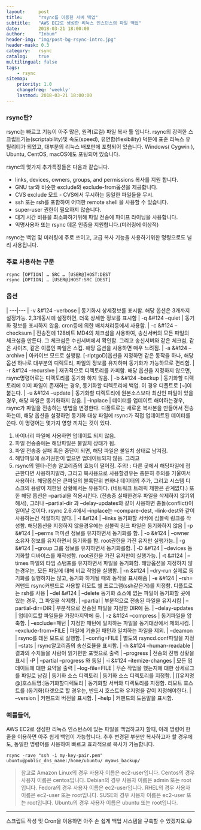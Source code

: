 ```yaml
---
layout:     post
title:      "rsync를 이용한 서버 백업"
subtitle:   "AWS EC2로 생성한 리눅스 인스턴스의 파일 백업"
date:       2018-03-21 18:00:00
author:     "Inbum"
header-img: "img/post-bg-rsync-intro.jpg"
header-mask: 0.3
category:   rsync
catalog:    true
multilingual: false
tags:
    - rsync
sitemap:
    priority: 1.0
    changefreq: 'weekly'
    lastmod: 2018-03-21 18:00:00
---
```


### rsync란? 
rsync는 빠르고 기능이 아주 많은, 원격(로컬) 파일 복사 툴 입니다. rsync의 강력한 스크립트기능(scriptability)및 속도(speed), 유연함(flexibility) 덕분에 표준 리눅스 유틸리티가 되었고, 대부분의 리눅스 배포판에 포함되어 있습니다. Windows( Cygwin ), Ubuntu, CentOS, macOS에도 포팅되어 있습니다.

rsync의 몇가지 추가특징들은 다음과 같습니다.
- links, devices, owners, groups, and permissions 복사를 지원 합니다.
- GNU tar와 비슷한 exclude와 exclude-from옵션을 제공합니다.
- CVS exclude 모드 - CVS에서 무시하는 동일한 파일들을 무시.
- ssh 또는 rsh를 포함하여 어떠한 remote shell 을 사용할 수 있습니다.
- super-user 권한이 필요하지 않습니다.
- 대기 시간 비용을 최소화하기위해 파일 전송에 파이프 라이닝을 사용합니다.
- 익명사용자 또는 rsync 데몬 인증을 지원합니다.(미러링에 이상적)

rsync는 백업 및 미러링에 주로 쓰이고, 고급 복사 기능을 사용하기위한 명령으로도 널리 사용됩니다.

### 주로 사용하는 구문
~~~
rsync [OPTION] … SRC … [USER@]HOST:DEST
rsync [OPTION] … [USER@]HOST:SRC [DEST]
~~~


### 옵션 
 | 
 ---|---
 | -v &#124 –verbose | 동기화시 상세정보를 표시함. 해당 옵션은 3개까지 설정가능. 2,3개동시에 설정하면, 더욱 상세한 정보를 표시함
 | -q &#124 –quiet | 동기화 정보를 표시하지 않음. cron등에 의한 배치처리등에서 사용함.
 | -c &#124 –checksum | 전송전에 128비트 MD4의 체크섬을 사용하여, 송신서버의 모든 파일의 체크섬을 만든다. 그 체크섬은 수신서버에서 확인함. 그리고 송신서버와 같은 체크섬, 같은 사이즈, 같은 이름인 파일은 스킵. 해당 옵션을 사용하면 매우 느려짐.
 | -a &#124 –archive | 아카이브 모드로 실행함. [-rlptgoD]옵션을 지정하면 같은 동작을 하나, 해당 옵션 하나로 대부분의 디렉토리, 파일의 정보를 유지하며 동기화가 가능하므로 편리함.
 | -r &#124 –recursive | 재귀적으로 디렉토리를 카피함. 해당 옵션을 지정하지 않으면, rsync명령어로는 디렉토리를 동기화 하지 않음.
 | -b &#124 –backup | 동기화할 디렉토리에 이미 파일이 존재하는 경우, 동기화할 디렉토리에 백업. 이 경우 디폴트로 [~]이 붙는다.
 | -u &#124 –update | 동기화할 디렉토리에 원본소스보다 최신인 파일이 있을경우, 해당 파일은 동기화하지 않음.
 | –inplace | 데이터를 업데이트 해야하는경우, rsync가 파일을 전송하는 방법을 변경한다. 디폴트로는 새로운 복사본을 만들어서 전송하는데, 해당 옵션을 설정하면 동기화 대상 파일에 rsync가 직접 업데이트된 데이터를 쓴다.
이 명령어는 몇가지 영향 끼치는 것이 있다.
1) 바이너리 파일에 사용하면 업데이트 되지 않음.
2) 파일 전송중에는 해당파일은 불일치 상태가 됨.
3) 파일 전송중 실패 혹은 중단이 되면, 해당 파일은 불일치 상태로 남겨짐.
4) 해당파일에 쓰기권한이 없으면 업데이트되지 않음. 그리고
5) rsync의 델타-전송 알고리즘의 효능이 떨어짐.
주의! : 다른 곳에서 해당파일에 접근한다면 사용하지말라, 그리고 복사용으로 사용할경우는 충분히 주의를 기울여서 사용하라.
해당옵션은 큰파일의 블록단위 변화나 데이터의 추가, 그리고 시스템 디스크의 용량이 제한된 상황에서는 유용하다. (네트워크 트래픽 제한은 관계없다.)
또한 해당 옵션은 –partial을 적용시킨다. (전송중 실패한경우 파일을 삭제하지 않기위해서), 그러나 –partial-dir 과 –delay-updates와 같이 사용하면 충돌(conflict)이 일어날 것이다.
rsync 2.6.4에서 –inplace는 –compare-dest, –link-dest와 같이 사용하는건 적절하지 않다.
 | -l &#124 | –links	동기화할 서버에 심볼릭 링크를 작성함. 해당옵션을 지정하지 않을경우에는 심볼릭 링크 파일은 동기화하지 않음
 | -p &#124 | –perms	퍼미션 정보를 유지하면서 동기화를 함.
 | -o &#124 | –owner	소유자 정보를 유지하면서 동기화를 함. root권한을 가진 유저만 실행가능.
 | -g &#124 | –group	그룹 정보를 유지하면서 동기화를함.
 | -D &#124 | –devices	동기화할 디바이스를 재작성함. root권한을 가진 유저만이 실행가능.
 | -t &#124 | –times	파일의 타임 스탬프를 유지하면서 파일을 동기화함. 해당옵션을 지정하지 않는경우는, 모든 파일에 대해 비교 작업을 실행함.
 | -n &#124 | –dry-run	실제로 동기화를 실행하지는 않고, 동기화 하게될 때의 동작을 표시해줌
 | -e &#124 | –rsh=커맨드	rsync커맨드로 사용할 리모트 쉘 프로그램(ssh같은거)를 지정함. 디폴트로는 rsh를 사용
 | –del &#124 | –delete	동기화 소스에 없는 파일이 동기화할 곳에 있는 경우, 그 파일을 삭제함.
 | –partial | 부분적으로 전송된 파일을 유지시킴
 | –partial-dir=DIR | 부분적으로 전송된 파일을 지정한 DIR에 둠.
 | –delay-updates | 업데이트할 파일들을 가장마지막에 둠.
 | -z &#124 –compress | 동기파일을 압축함.
 | –exclude=패턴 | 지정한 패턴에 일치하는 파일을 동기대상에서 제외시킴.
 | –exclude-from=FILE | 파일에 기술된 패턴과 일치하는 파일을 제외.
 | –deamon | rsync를 데몬 모드로 실행함.
 | –config=FILE | 별도의 rsyncd.conf파일을 지정
 | –stats | rsync알고리즘의 송신효율을 표시함.
 | -h &#124 –human-readable | 결과의 수치들을 사람이 읽기편한 포맷으로 출력
 | –progress | 전송의 진행 상황을 표시
 | -P | –partial –progress 와 동일
 | -i &#124 –itemize-changes | 모든 업데이트에 대한 요약을 출력
 | –log-file=FILE | 무슨 작업을 했는지에 대한 상세로그를 파일로 남김
 | 동기화 소스 디렉토리 | 동기화 소스 디렉토리를 지정함.
 | [[유저명@]호스트명:]동기화할디렉토리 | 동기화할 서버와 디렉토리를 지정함. 리모트 호스트를 (동기화)타겟으로 할 경우는, 반드시 호스트와 유저명을 같이 지정해야한다.
 | –version | 커맨드의 버전을 표시함.
 | –help | 커맨드의 도움말을 표시함.

### 예를들어,
AWS EC2로 생성한 리눅스 인스턴스에 있는 파일을 백업하고자 할때, 아래 명령어 한줄을 이용하면 아주 쉽게 백업이 가능합니다.
추후 변경된 부분만 복사하고자 할 경우에도, 동일한 명령어를 사용하여 빠르고 효과적으로 복사가 가능합니다.
~~~
rsync -rave "ssh -i my-key-pair.pem" ubuntu@public_dns_name:/home/ubuntu/ myaws_backup/ 
~~~

> 참고로
> Amazon Linux의 경우 사용자 이름은 ec2-user입니다. 
> Centos의 경우 사용자 이름은 centos입니다. 
> Debian의 경우 사용자 이름은 admin 또는 root입니다. 
> Fedora의 경우 사용자 이름은 ec2-user입니다. 
> RHEL의 경우 사용자 이름은 ec2-user 또는 root입니다. 
> SUSE의 경우 사용자 이름은 ec2-user 또는 root입니다. 
> Ubuntu의 경우 사용자 이름은 ubuntu 또는 root입니다.

***

스크립트 작성 및 Cron을 이용하면 아주 손 쉽게 백업 시스템을 구축할 수 있겠지요.:smiley:

